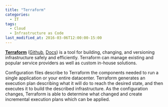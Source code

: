 ```yaml
---
title: "Terraform"
categories:
  - IT
tags:
  - Cloud
  - Infrastructure as Code
last_modified_at: 2016-03-06T12:00:00-15:00
---
```


**[Terraform](https://www.terraform.io/)** ([Github](https://github.com/hashicorp/terraform), [Docs](https://www.terraform.io/docs/index.html)) is a tool for building, changing, and versioning infrastructure safely and efficiently. Terraform can manage existing and popular service providers as well as custom in-house solutions.

Configuration files describe to Terraform the components needed to run a single application or your entire datacenter. Terraform generates an execution plan describing what it will do to reach the desired state, and then executes it to build the described infrastructure. As the configuration changes, Terraform is able to determine what changed and create incremental execution plans which can be applied.
